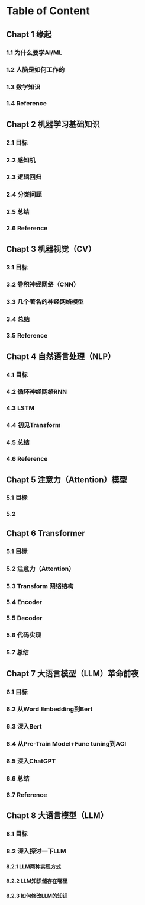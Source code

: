 # Table of Content

## Chapt 1 缘起

### 1.1 为什么要学AI/ML

### 1.2 人脑是如何工作的

### 1.3 数学知识

### 1.4 Reference

## Chapt 2 机器学习基础知识

### 2.1 目标

### 2.2 感知机

### 2.3 逻辑回归

### 2.4 分类问题

### 2.5 总结

### 2.6 Reference

## Chapt 3 机器视觉（CV）

### 3.1 目标

### 3.2 卷积神经网络（CNN）

### 3.3 几个著名的神经网络模型

### 3.4 总结

### 3.5 Reference

## Chapt 4 自然语言处理（NLP）

### 4.1 目标

### 4.2 循环神经网络RNN

### 4.3 LSTM

### 4.4 初见Transform

### 4.5 总结

### 4.6 Reference

## Chapt 5 注意力（Attention）模型

### 5.1 目标

### 5.2

## Chapt 6 Transformer

### 5.1 目标

### 5.2 注意力（Attention）

### 5.3 Transform 网络结构

### 5.4 Encoder

### 5.5 Decoder

### 5.6 代码实现

### 5.7 总结

## Chapt 7 大语言模型（LLM）革命前夜

### 6.1 目标

### 6.2 从Word Embedding到Bert

### 6.3 深入Bert

### 6.4 从Pre-Train Model+Fune tuning到AGI

### 6.5 深入ChatGPT

### 6.6 总结

### 6.7 Reference

## Chapt 8 大语言模型（LLM）

### 8.1 目标

### 8.2 深入探讨一下LLM

#### 8.2.1 LLM两种实现方式

#### 8.2.2 LLM知识储存在哪里

#### 8.2.3 如何修改LLM的知识











